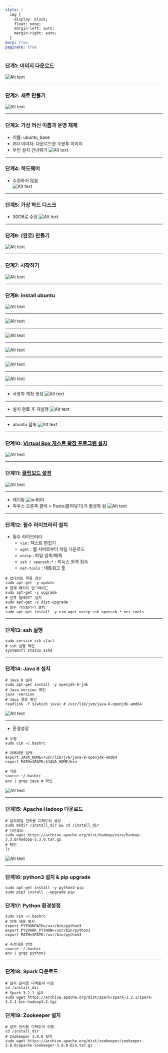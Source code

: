 ```yaml
---
style: |
  img {
    display: block;
    float: none;
    margin-left: auto;
    margin-right: auto;
  }
marp: true
paginate: true
--- 
```

### 단계1: [이미지 다운로드](https://releases.ubuntu.com/focal/)
![Alt text](./img/image.png)

---
### 단계2: 새로 만들기 
![Alt text](./img/image-1.png)

---
### 단계3: 가상 머신 이름과 운영 체제 
- 이름: ubuntu_base
- ISO 이미지: 다운로드한 우분투 이미지
- 무인 설치 건너뛰기 
![Alt text](./img/image-2.png)

---
### 단계4: 하드웨어 
- 수정하지 않음  
![Alt text](./img/image-3.png)

---
### 단계5: 가상 하드 디스크 
- 30GB로 수정 
![Alt text](./img/image-4.png)

---
### 단계6: (완료) 만들기
![Alt text](./img/image-5.png)

---
### 단계7: 시작하기 
![Alt text](./img/image-6.png)

---
### 단계9: install ubuntu
![Alt text](./img/image-7.png)

---
![Alt text](./img/image-8.png)

---
![Alt text](./img/image-9.png)

---
![Alt text](./img/image-10.png)

---
![Alt text](./img/image-11.png)

---
![Alt text](./img/image-12.png)

---
- 사용자 계정 생성
![Alt text](./img/image-13.png)

---
- 설치 완료 후 재실행
![Alt text](./img/image-14.png)

---
- ubuntu 접속 
![Alt text](./img/image-15.png)

---
### 단계10: [Virtual Box 게스트 확장 프로그램 설치](https://sidepower.tistory.com/43) 
![Alt text](./img/image-16.png)

---
### 단계11: [클립보드 설정](https://sidepower.tistory.com/61)
![Alt text](./img/image-17.png)

---
- 재기동 
![w:800](./img/image-18.png)
- 마우스 오른쪽 클릭 > Paste(붙여넣기)가 활성화 됨 
![Alt text](./img/image-19.png)

---
### 단계12: 필수 라이브러리 설치 
- 필수 라이브러리
  - `vim` : 텍스트 편집기 
  - `wget` : 웹 서버로부터 파일 다운로드
  - `unzip` : 파일 압축/해제
  - `ssh / openssh-*` : 리눅스 원격 접속
  - `net-tools` : 네트워크 툴
```shell
# 업데이트 목록 갱신
sudo apt-get -y update
# 현재 패키지 업그레이드 
sudo apt-get -y upgrade
# 신규 업데이트 설치 
sudo apt-get -y dist-upgrade
# 필수 라이브러리 설치 
sudo apt-get install -y vim wget unzip ssh openssh-* net-tools
```
---
### 단계13: ssh 실행 
```shell
sudo service ssh start
# ssh 실행 확인 
systemctl status sshd
```

---
### 단계14: Java 8 설치 
```shell
# Java 8 설치 
sudo apt-get install -y openjdk-8-jdk
# Java version 확인 
java -version
# Java 경로 확인 
readlink -f $(which java) # /usr/lib/jvm/java-8-openjdk-amd64
```
![Alt text](./img/image-20.png)

---
- 환경설정 
```shell
# 수정 
sudo vim ~/.bashrc

# 아래내용 입력 
export JAVA_HOME=/usr/lib/jvm/java-8-openjdk-amd64
export PATH=$PATH:$JAVA_HOME/bin

# 적용
source ~/.bashrc
env | grep java # 확인  
```
![Alt text](./img/image-21.png)

---
### 단계15: Apache Hadoop 다운로드  
```shell
# 설치파일 관리용 디렉토리 생성
sudo mkdir /install_dir && cd /install_dir
# 다운로드 
sudo wget https://archive.apache.org/dist/hadoop/core/hadoop-3.3.0/hadoop-3.3.0.tar.gz
# 확인 
ls
```
![Alt text](./img/image-22.png)

---
### 단계16: python3 설치 & pip upgrade
```shell
sudo apt-get install -y python3-pip
sudo pip3 install --upgrade pip
```
### 단계17: Python 환경설정 
```shell
sudo vim ~/.bashrc
# 아래 내용 복사 
export PYTHONPATH=/usr/bin/python3
export PYSPARK_PYTHON=/usr/bin/python3
export PATH=$PATH:/usr/bin/python3

# 수정내용 반영 
source ~/.bashrc
env | grep python3
```
---
### 단계18: Spark 다운로드 
```shell
# 설치 관리용 디렉토리 이동
cd /install_dir
# Spark 3.2.1 설치
sudo wget https://archive.apache.org/dist/spark/spark-3.2.1/spark-3.2.1-bin-hadoop3.2.tgz
```

### 단계19: Zookeeper 설치
```shell
# 설치 관리용 디렉토리 이동
cd /install_dir
# Zookeeper 3.8.0 설치
sudo wget https://archive.apache.org/dist/zookeeper/zookeeper-3.8.0/apache-zookeeper-3.8.0-bin.tar.gz

```
